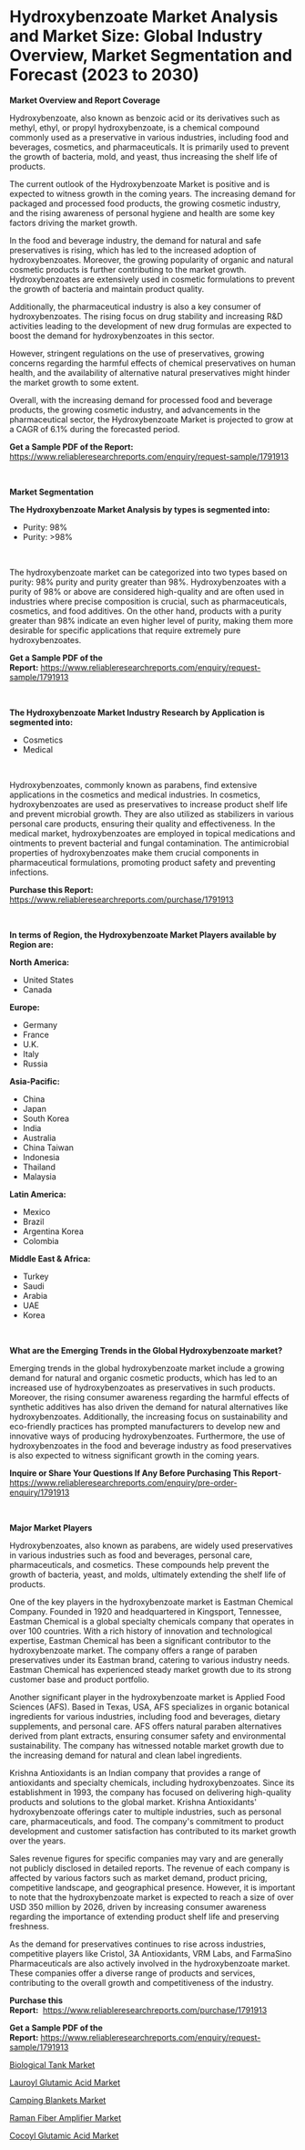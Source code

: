 <p><h1>Hydroxybenzoate Market Analysis and Market Size: Global Industry Overview, Market Segmentation and Forecast (2023 to 2030)</h1></p><p><strong>Market Overview and Report Coverage</strong></p>
<p><p>Hydroxybenzoate, also known as benzoic acid or its derivatives such as methyl, ethyl, or propyl hydroxybenzoate, is a chemical compound commonly used as a preservative in various industries, including food and beverages, cosmetics, and pharmaceuticals. It is primarily used to prevent the growth of bacteria, mold, and yeast, thus increasing the shelf life of products.</p><p>The current outlook of the Hydroxybenzoate Market is positive and is expected to witness growth in the coming years. The increasing demand for packaged and processed food products, the growing cosmetic industry, and the rising awareness of personal hygiene and health are some key factors driving the market growth.</p><p>In the food and beverage industry, the demand for natural and safe preservatives is rising, which has led to the increased adoption of hydroxybenzoates. Moreover, the growing popularity of organic and natural cosmetic products is further contributing to the market growth. Hydroxybenzoates are extensively used in cosmetic formulations to prevent the growth of bacteria and maintain product quality.</p><p>Additionally, the pharmaceutical industry is also a key consumer of hydroxybenzoates. The rising focus on drug stability and increasing R&D activities leading to the development of new drug formulas are expected to boost the demand for hydroxybenzoates in this sector.</p><p>However, stringent regulations on the use of preservatives, growing concerns regarding the harmful effects of chemical preservatives on human health, and the availability of alternative natural preservatives might hinder the market growth to some extent.</p><p>Overall, with the increasing demand for processed food and beverage products, the growing cosmetic industry, and advancements in the pharmaceutical sector, the Hydroxybenzoate Market is projected to grow at a CAGR of 6.1% during the forecasted period.</p></p>
<p><strong>Get a Sample PDF of the Report:</strong> <a href="https://www.reliableresearchreports.com/enquiry/request-sample/1791913">https://www.reliableresearchreports.com/enquiry/request-sample/1791913</a></p>
<p>&nbsp;</p>
<p><strong>Market Segmentation</strong></p>
<p><strong>The Hydroxybenzoate Market Analysis by types is segmented into:</strong></p>
<p><ul><li>Purity: 98%</li><li>Purity: >98%</li></ul></p>
<p>&nbsp;</p>
<p><p>The hydroxybenzoate market can be categorized into two types based on purity: 98% purity and purity greater than 98%. Hydroxybenzoates with a purity of 98% or above are considered high-quality and are often used in industries where precise composition is crucial, such as pharmaceuticals, cosmetics, and food additives. On the other hand, products with a purity greater than 98% indicate an even higher level of purity, making them more desirable for specific applications that require extremely pure hydroxybenzoates.</p></p>
<p><strong>Get a Sample PDF of the Report:</strong>&nbsp;<a href="https://www.reliableresearchreports.com/enquiry/request-sample/1791913">https://www.reliableresearchreports.com/enquiry/request-sample/1791913</a></p>
<p>&nbsp;</p>
<p><strong>The Hydroxybenzoate Market Industry Research by Application is segmented into:</strong></p>
<p><ul><li>Cosmetics</li><li>Medical</li></ul></p>
<p>&nbsp;</p>
<p><p>Hydroxybenzoates, commonly known as parabens, find extensive applications in the cosmetics and medical industries. In cosmetics, hydroxybenzoates are used as preservatives to increase product shelf life and prevent microbial growth. They are also utilized as stabilizers in various personal care products, ensuring their quality and effectiveness. In the medical market, hydroxybenzoates are employed in topical medications and ointments to prevent bacterial and fungal contamination. The antimicrobial properties of hydroxybenzoates make them crucial components in pharmaceutical formulations, promoting product safety and preventing infections.</p></p>
<p><strong>Purchase this Report:</strong>&nbsp; <a href="https://www.reliableresearchreports.com/purchase/1791913">https://www.reliableresearchreports.com/purchase/1791913</a></p>
<p>&nbsp;</p>
<p><strong>In terms of Region, the Hydroxybenzoate Market Players available by Region are:</strong></p>
<p>
    <p> <strong> North America: </strong>
        <ul>
            <li>United States</li>
            <li>Canada</li>
        </ul>
        </p> 
    <p> <strong> Europe: </strong>
        <ul>
            <li>Germany</li>
            <li>France</li>
            <li>U.K.</li>
            <li>Italy</li>
            <li>Russia</li>
        </ul>
        </p> 
    <p> <strong> Asia-Pacific: </strong>
        <ul>
            <li>China</li>
            <li>Japan</li>
            <li>South Korea</li>
            <li>India</li>
            <li>Australia</li>
            <li>China Taiwan</li>
            <li>Indonesia</li>
            <li>Thailand</li>
            <li>Malaysia</li>
        </ul>
        </p> 
    <p> <strong> Latin America: </strong>
        <ul>
            <li>Mexico</li>
            <li>Brazil</li>
            <li>Argentina Korea</li>
            <li>Colombia</li>
        </ul>
        </p> 
    <p> <strong> Middle East & Africa: </strong>
        <ul>
            <li>Turkey</li>
            <li>Saudi</li>
            <li>Arabia</li>
            <li>UAE</li>
            <li>Korea</li>
        </ul>
    </p>
    </p>
<p>&nbsp;</p>
<p><strong>What are the Emerging Trends in the Global Hydroxybenzoate market?</strong></p>
<p><p>Emerging trends in the global hydroxybenzoate market include a growing demand for natural and organic cosmetic products, which has led to an increased use of hydroxybenzoates as preservatives in such products. Moreover, the rising consumer awareness regarding the harmful effects of synthetic additives has also driven the demand for natural alternatives like hydroxybenzoates. Additionally, the increasing focus on sustainability and eco-friendly practices has prompted manufacturers to develop new and innovative ways of producing hydroxybenzoates. Furthermore, the use of hydroxybenzoates in the food and beverage industry as food preservatives is also expected to witness significant growth in the coming years.</p></p>
<p><strong>Inquire or Share Your Questions If Any Before Purchasing This Report</strong>- <a href="https://www.reliableresearchreports.com/enquiry/pre-order-enquiry/1791913">https://www.reliableresearchreports.com/enquiry/pre-order-enquiry/1791913</a></p>
<p>&nbsp;</p>
<p><strong>Major Market Players</strong></p>
<p><p>Hydroxybenzoates, also known as parabens, are widely used preservatives in various industries such as food and beverages, personal care, pharmaceuticals, and cosmetics. These compounds help prevent the growth of bacteria, yeast, and molds, ultimately extending the shelf life of products.</p><p>One of the key players in the hydroxybenzoate market is Eastman Chemical Company. Founded in 1920 and headquartered in Kingsport, Tennessee, Eastman Chemical is a global specialty chemicals company that operates in over 100 countries. With a rich history of innovation and technological expertise, Eastman Chemical has been a significant contributor to the hydroxybenzoate market. The company offers a range of paraben preservatives under its Eastman brand, catering to various industry needs. Eastman Chemical has experienced steady market growth due to its strong customer base and product portfolio.</p><p>Another significant player in the hydroxybenzoate market is Applied Food Sciences (AFS). Based in Texas, USA, AFS specializes in organic botanical ingredients for various industries, including food and beverages, dietary supplements, and personal care. AFS offers natural paraben alternatives derived from plant extracts, ensuring consumer safety and environmental sustainability. The company has witnessed notable market growth due to the increasing demand for natural and clean label ingredients.</p><p>Krishna Antioxidants is an Indian company that provides a range of antioxidants and specialty chemicals, including hydroxybenzoates. Since its establishment in 1993, the company has focused on delivering high-quality products and solutions to the global market. Krishna Antioxidants' hydroxybenzoate offerings cater to multiple industries, such as personal care, pharmaceuticals, and food. The company's commitment to product development and customer satisfaction has contributed to its market growth over the years.</p><p>Sales revenue figures for specific companies may vary and are generally not publicly disclosed in detailed reports. The revenue of each company is affected by various factors such as market demand, product pricing, competitive landscape, and geographical presence. However, it is important to note that the hydroxybenzoate market is expected to reach a size of over USD 350 million by 2026, driven by increasing consumer awareness regarding the importance of extending product shelf life and preserving freshness.</p><p>As the demand for preservatives continues to rise across industries, competitive players like Cristol, 3A Antioxidants, VRM Labs, and FarmaSino Pharmaceuticals are also actively involved in the hydroxybenzoate market. These companies offer a diverse range of products and services, contributing to the overall growth and competitiveness of the industry.</p></p>
<p><strong>Purchase this Report:</strong>&nbsp;&nbsp;<a href="https://www.reliableresearchreports.com/purchase/1791913">https://www.reliableresearchreports.com/purchase/1791913</a></p>
<p></p>
<p><strong>Get a Sample PDF of the Report:</strong>&nbsp;<a href="https://www.reliableresearchreports.com/enquiry/request-sample/1791913">https://www.reliableresearchreports.com/enquiry/request-sample/1791913</a></p>
<p><p><a href="https://medium.com/@sk99912151/biological-tank-nbsp-market-focuses-on-market-share-size-and-projected-forecast-till-2030-964aae1e2319">Biological Tank Market</a></p><p><a href="https://github.com/provorikovar/Market-Research-Report-List-1/blob/main/lauroyl-glutamic-acid-market.md">Lauroyl Glutamic Acid Market</a></p><p><a href="https://medium.com/@beauhagenes2023/camping-blankets-market-size-and-market-trends-complete-industry-overview-2023-to-2030-4562ee98496d">Camping Blankets Market</a></p><p><a href="https://medium.com/@justicelang2023/raman-fiber-amplifier-market-trends-forecast-and-competitive-analysis-to-2030-2e7e2d773589">Raman Fiber Amplifier Market</a></p><p><a href="https://github.com/kipkeeva/Market-Research-Report-List-1/blob/main/cocoyl-glutamic-acid-market.md">Cocoyl Glutamic Acid Market</a></p></p>